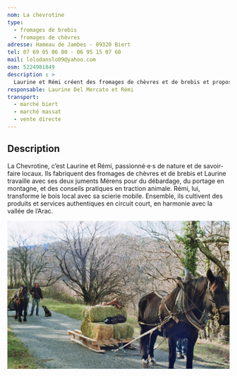 ```yaml
---
nom: La chevrotine
type: 
  - fromages de brebis
  - fromages de chèvres
adresse: Hameau de Jambes - 09320 Biert
tel: 07 69 05 06 80 - 06 95 15 07 60
mail: lolodanslo09@yahoo.com 
osm: 5224981849 
description : >
  Laurine et Rémi créent des fromages de chèvres et de brebis et proposent des services autour de la traction animale avec les juments de Laurine et transforme le bois local avec la scierie mobile de Rémi.
responsable: Laurine Del Mercato et Rémi
transport:
  - marché biert
  - marché massat
  - vente directe
---
```


## Description

La Chevrotine, c’est Laurine et Rémi, passionné·e·s de nature et de savoir-faire locaux. Ils fabriquent des fromages de chèvres et de brebis et Laurine travaille avec ses deux juments Mérens pour du débardage, du portage en montagne, et des conseils pratiques en traction animale. Rémi, lui, transforme le bois local avec sa scierie mobile. Ensemble, ils cultivent des produits et services authentiques en circuit court, en harmonie avec la vallée de l’Arac.

![La chevrotine](./media/la-chevrotine.jpg)
